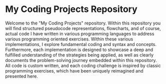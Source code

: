 # My Coding Projects Repository

Welcome to the "My Coding Projects" repository. 
Within this repository you will find structured pseudocode representations, flowcharts, and of course, actual code I have written in various programming languages to address various programming oriented exercises.
Within these various implementations, I explore fundamental coding and syntax and concepts. 
Furthermore, each implementation is designed to showcase a deep and fulfilled understanding of the strategies being applied, as well as clearly documents the problem-solving journey embedded within this repository. 
All code is custom written, and each coding challenge is inspired by classic programming exercises, which have been uniquely reimagined and presented here.
